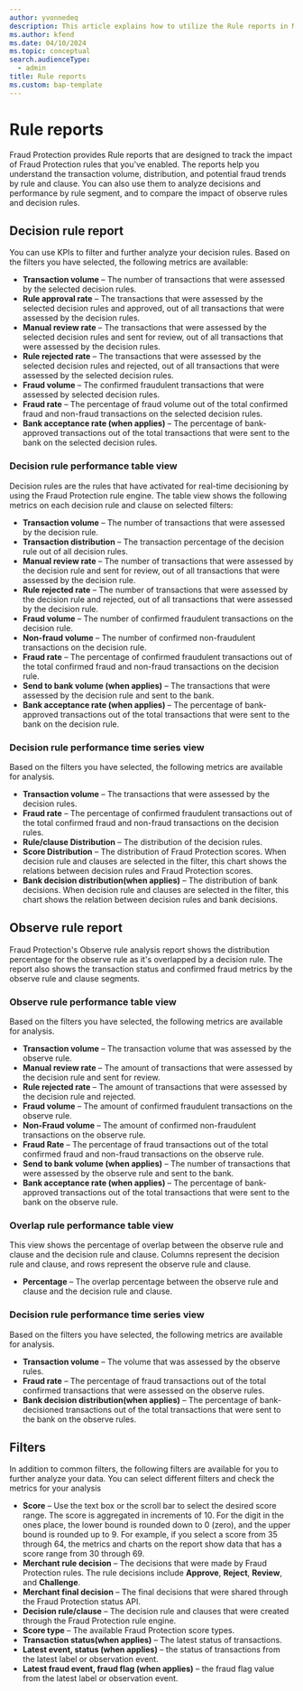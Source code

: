 ```yaml
---
author: yvonnedeq
description: This article explains how to utilize the Rule reports in Microsoft Dynamics 365 Fraud Protection.
ms.author: kfend
ms.date: 04/10/2024
ms.topic: conceptual
search.audienceType:
  - admin
title: Rule reports
ms.custom: bap-template
---
```


# Rule reports

Fraud Protection provides Rule reports that are designed to track the impact of Fraud Protection rules that you've enabled. The reports help you understand the transaction volume, distribution, and potential fraud trends by rule and clause. You can also use them to analyze decisions and performance by rule segment, and to compare the impact of observe rules and decision rules.

## Decision rule report
You can use KPIs to filter and further analyze your decision rules. Based on the filters you have selected, the following metrics are available:

- **Transaction volume** – The number of transactions that were assessed by the selected decision rules.
- **Rule approval rate** – The transactions that were assessed by the selected decision rules and approved, out of all transactions that were assessed by the decision rules. 
- **Manual review rate** – The transactions that were assessed by the selected decision rules and sent for review, out of all transactions that were assessed by the decision rules.
- **Rule rejected rate** – The transactions that were assessed by the selected decision rules and rejected, out of all transactions that were assessed by the selected decision rules.
- **Fraud volume** – The confirmed fraudulent transactions that were assessed by selected decision rules.
- **Fraud rate** – The percentage of fraud volume out of the total confirmed fraud and non-fraud transactions on the selected decision rules.
- **Bank acceptance rate (when applies)** – The percentage of bank-approved transactions out of the total transactions that were sent to the bank on the selected decision rules.

### Decision rule performance table view
Decision rules are the rules that have activated for real-time decisioning by using the Fraud Protection rule engine. The table view shows the following metrics on each decision rule and clause on selected filters:

- **Transaction volume** – The number of transactions that were assessed by the decision rule.
- **Transaction distribution** – The transaction percentage of the decision rule out of all decision rules.
- **Manual review rate** – The number of transactions that were assessed by the decision rule and sent for review, out of all transactions that were assessed by the decision rule.
- **Rule rejected rate** – The number of transactions that were assessed by the decision rule and rejected, out of all transactions that were assessed by the decision rule.
- **Fraud volume** – The number of confirmed fraudulent transactions on the decision rule.
- **Non-fraud volume** – The number of confirmed non-fraudulent transactions on the decision rule.
- **Fraud rate** – The percentage of confirmed fraudulent transactions out of the total confirmed fraud and non-fraud transactions on the decision rule.
- **Send to bank volume (when applies)** – The transactions that were assessed by the decision rule and sent to the bank.
- **Bank acceptance rate (when applies)** – The percentage of bank-approved transactions out of the total transactions that were sent to the bank on the decision rule.

### Decision rule performance time series view
Based on the filters you have selected, the following metrics are available for analysis.

- **Transaction volume** – The transactions that were assessed by the decision rules.
- **Fraud rate** – The percentage of confirmed fraudulent transactions out of the total confirmed fraud and non-fraud transactions on the decision rules.
- **Rule/clause Distribution** – The distribution of the decision rules.
- **Score Distribution** – The distribution of Fraud Protection scores. When decision rule and clauses are selected in the filter, this chart shows the relations between decision rules and Fraud Protection scores.
- **Bank decision distribution(when applies)** – The distribution of bank decisions. When decision rule and clauses are selected in the filter, this chart shows the relation between decision rules and bank decisions.

## Observe rule report
Fraud Protection's Observe rule analysis report shows the distribution percentage for the observe rule as it's overlapped by a decision rule. The report also shows the transaction status and confirmed fraud metrics by the observe rule and clause segments.

### Observe rule performance table view
Based on the filters you have selected, the following metrics are available for analysis.

- **Transaction volume** – The transaction volume that was assessed by the observe rule.
- **Manual review rate** – The amount of transactions that were assessed by the decision rule and sent for review.
- **Rule rejected rate** – The amount of transactions that were assessed by the decision rule and rejected.
- **Fraud volume** – The amount of confirmed fraudulent transactions on the observe rule.
- **Non-Fraud volume** – The amount of confirmed non-fraudulent transactions on the observe rule.
- **Fraud Rate** – The percentage of fraud transactions out of the total confirmed fraud and non-fraud transactions on the observe rule.
- **Send to bank volume (when applies)** – The number of transactions that were assessed by the observe rule and sent to the bank.
- **Bank acceptance rate (when applies)** – The percentage of bank-approved transactions out of the total transactions that were sent to the bank on the observe rule.

### Overlap rule performance table view
This view shows the percentage of overlap between the observe rule and clause and the decision rule and clause. Columns represent the decision rule and clause, and rows represent the observe rule and clause.

- **Percentage** – The overlap percentage between the observe rule and clause and the decision rule and clause.

### Decision rule performance time series view
Based on the filters you have selected, the following metrics are available for analysis.

- **Transaction volume** – The volume that was assessed by the observe rules.
- **Fraud rate** – The percentage of fraud transactions out of the total confirmed transactions that were assessed on the observe rules.
- **Bank decision distribution(when applies)** – The percentage of bank-decisioned transactions out of the total transactions that were sent to the bank on the observe rules.

## Filters
In addition to common filters, the following filters are available for you to further analyze your data. You can select different filters and check the metrics for your analysis

- **Score** – Use the text box or the scroll bar to select the desired score range. The score is aggregated in increments of 10. For the digit in the ones place, the lower bound is rounded down to 0 (zero), and the upper bound is rounded up to 9. For example, if you select a score from 35 through 64, the metrics and charts on the report show data that has a score range from 30 through 69.
- **Merchant rule decision** – The decisions that were made by Fraud Protection rules. The rule decisions include **Approve**, **Reject**, **Review**, and **Challenge**.
- **Merchant final decision** – The final decisions that were shared through the Fraud Protection status API.
- **Decision rule/clause** – The decision rule and clauses that were created through the Fraud Protection rule engine.
- **Score type** – The available Fraud Protection score types.
- **Transaction status(when applies)** – The latest status of transactions.
- **Latest event, status (when applies)** – the status of transactions from the latest label or observation event.  
- **Latest fraud event, fraud flag (when applies)** – the fraud flag value from the latest label or observation event.

